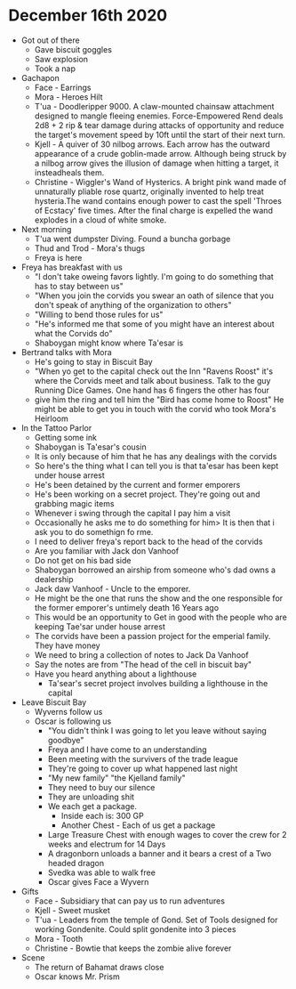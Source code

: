 # December 16th 2020
- Got out of there
	- Gave biscuit goggles 
	- Saw explosion
	- Took a nap
- Gachapon	
	- Face - Earrings 
	- Mora - Heroes Hilt
	- T'ua - Doodleripper 9000. A claw-mounted chainsaw attachment designed to mangle fleeing enemies. Force-Empowered Rend deals 2d8 + 2 rip & tear damage during attacks of opportunity and reduce the target's movement speed by 10ft until the start of their next turn.
	- Kjell - A quiver of 30 nilbog arrows. Each arrow has the outward appearance of a crude goblin-made arrow. Although being struck by a nilbog arrow gives the illusion of damage when hitting a target, it insteadheals them.
	- Christine - Wiggler's Wand of Hysterics. A bright pink wand made of unnaturally pliable rose quartz, originally invented to help treat hysteria.The wand contains enough power to cast the spell 'Throes of Ecstacy' five times. After the final charge is expelled the wand explodes in a cloud of white smoke.
- Next morning
	- T'ua went dumpster Diving. Found a buncha gorbage 
	- Thud and Trod - Mora's thugs
	- Freya is here
- Freya has breakfast with us
	- "I don't take oweing favors lightly. I'm going to do something that has to stay between us" 
	- "When you join the corvids you swear an oath of silence that you don't speak of anything of the organization to others" 
	- "Willing to bend those rules for us" 
	- "He's informed me that some of you might have an interest about what the Corvids do" 
	- Shaboygan might know where Ta'esar is
- Bertrand talks with Mora
	- He's going to stay in Biscuit Bay
	- "When yo get to the capital check out the Inn "Ravens Roost" it's where the Corvids meet and talk about business. Talk to the guy Running Dice Games. One hand has 6 fingers the other has four
	- give him the ring and tell him the "Bird has come home to Roost" He might be able to get you in touch with the corvid who took Mora's Heirloom
- In the Tattoo Parlor 
	- Getting some ink 
	- Shaboygan is Ta'esar's cousin 
	- It is only because of him that he has any dealings with the corvids 
	- So here's the thing what I can tell you is that ta'esar has been kept under house arrest 
	- He's been detained by the current and former emporers 
	- He's been working on a secret project. They're going out and grabbing magic items 
	- Whenever i swing through the capital I pay him a visit
	- Occasionally he asks me to do something for him> It is then that i ask you to do somethign fo rme. 
	- I need to deliver freya's report back to the head of the corvids 
	- Are you familiar with Jack don Vanhoof
	- Do not get on his bad side 
	- Shaboygan borrowed an airship from someone who's dad owns a dealership 
	- Jack daw Vanhoof - Uncle to the emporer. 
	- He might be the one that runs the show and the one responsible for the former emporer's untimely death 16 Years ago 
	- This would be an opportunity to Get in good with the people who are keeping Tae'sar under house arrest 
	- The corvids have been a passion project for the emperial family. They have money 
	- We need to bring a collection of notes to Jack Da Vanhoof 
	- Say the notes are from "The head of the cell in biscuit bay" 
	- Have you heard anything about a lighthouse 
		- Ta'sear's secret project involves building a lighthouse in the capital 
- Leave Biscuit Bay
	- Wyverns follow us
	- Oscar is following us
		- "You didn't think I was going to let you leave without saying goodbye" 
		- Freya and I have come to an understanding
		- Been meeting with the survivers of the trade league 
		- They're going to cover up what happened last night 
		- "My new family" "the Kjelland family" 
		- They need to buy our silence 
		- They are unloading shit
		- We each get a package. 
			- Inside each is: 300 GP 
			- Another Chest - Each of us get a package 
		- Large Treasure Chest with enough wages to cover the crew for 2 weeks and electrum for 14 Days  
		- A dragonborn unloads a banner and it bears a crest of a Two headed dragon
		- Svedka was able to walk free 
		- Oscar gives Face a Wyvern 
- Gifts 
	- Face - Subsidiary that can pay us to run adventures 
	- Kjell - Sweet musket  
	- T'ua - Leaders from the temple of Gond. Set of Tools designed for working Gondenite. Could split gondenite into 3 pieces 
	- Mora - Tooth 
	- Christine - Bowtie that keeps the zombie alive forever 
- Scene 
	- The return of Bahamat draws close 
	- Oscar knows Mr. Prism 
